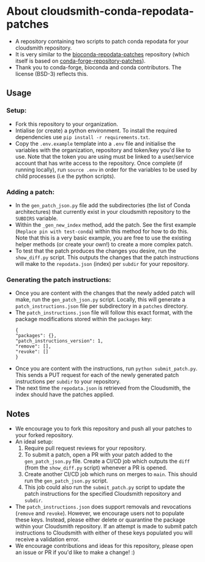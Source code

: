# About cloudsmith-conda-repodata-patches
- A repository containing two scripts to patch conda repodata for your cloudsmith repository. 
- It is very similar to the [bioconda-repodata-patches](https://github.com/bioconda/bioconda-repodata-patches) repository (which itself is based on [conda-forge-repository-patches](https://github.com/conda-forge/conda-forge-repodata-patches-feedstock)). 
- Thank you to conda-forge, bioconda and conda contributors. The license (BSD-3) reflects this.

## Usage 

### Setup: 
- Fork this repository to your organization.
- Intialise (or create) a python environment. To install the required dependencies use `pip install -r requirements.txt`.
- Copy the `.env.example` template into a `.env` file and initialise the variables with the organization, repository and token/key you'd like to use. Note that the token you are using must be linked to a user/service account that has write access to the repository. Once complete (if running locally), run `source .env` in order for the variables to be used by child processes (i.e the python scripts). 

### Adding a patch: 
- In the `gen_patch_json.py` file add the subdirectories (the list of Conda architectures) that currently exist in your cloudsmith repository to the `SUBDIRS` variable. 
- Within the `_gen_new_index` method, add the patch. See the first example (`Replace pin with test-conda`) within this method for how to do this. Note that this is a very basic example, you are free to use the existing helper methods (or create your own!) to create a more complex patch. 
- To test that the patch produces the changes you desire, run the `show_diff.py` script. This outputs the changes that the patch instructions will make to the `repodata.json` (index) per `subdir` for your repository. 

### Generating the patch instructions: 
- Once you are content with the changes that the newly added patch will make, run the `gen_patch_json.py` script. Locally, this will generate a `patch_instructions.json` file per subdirectory in a `patches` directory. 
- The `patch_instructions.json` file will follow this exact format, with the package modifications stored within the `packages` key: 
    ```
    {
    "packages": {},
    "patch_instructions_version": 1,
    "remove": [],
    "revoke": []
    }
    ```
- Once you are content with the instructions, run `python submit_patch.py`. This sends a PUT request for each of the newly generated patch instructions per `subdir` to your repository.
- The next time the `repodata.json` is retrieved from the Cloudsmith, the index should have the patches applied.

## Notes
- We encourage you to fork this repository and push all your patches to your forked repository. 
- An ideal setup: 
   1. Require pull request reviews for your repository. 
   2. To submit a patch, open a PR with your patch added to the `gen_patch_json.py` file. Create a CI/CD job which outputs the `diff` (from the `show_diff.py` script) whenever a PR is opened. 
   3. Create another CI/CD job which runs on merges to `main`. This should run the `gen_patch_json.py` script. 
   4. This job could also run the `submit_patch.py` script to update the patch instructions for the specified Cloudsmith repository and `subdir`. 
- The `patch_instructions.json` does support removals and revocations (`remove` and `revoke`). However, we encourage users not to populate these keys. Instead, please either delete or quarantine the package within your Cloudsmith repository. If an attempt is made to submit patch instructions to Cloudsmith with either of these keys populated you will receive a validation error.
- We encourage contributions and ideas for this repository, please open an issue or PR if you'd like to make a change! :) 